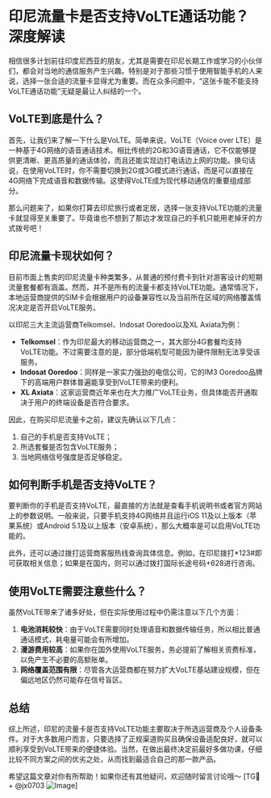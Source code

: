 # 印尼流量卡是否支持VoLTE通话功能？深度解读

相信很多计划前往印度尼西亚的朋友，尤其是需要在印尼长期工作或学习的小伙伴们，都会对当地的通信服务产生兴趣。特别是对于那些习惯于使用智能手机的人来说，选择一张合适的流量卡显得尤为重要。而在众多问题中，“这张卡能不能支持VoLTE通话功能”无疑是最让人纠结的一个。

## VoLTE到底是什么？

首先，让我们来了解一下什么是VoLTE。简单来说，VoLTE（Voice over LTE）是一种基于4G网络的语音通话技术。相比传统的2G和3G语音通话，它不仅能够提供更清晰、更高质量的通话体验，而且还能实现边打电话边上网的功能。换句话说，在使用VoLTE时，你不需要切换到2G或3G模式进行通话，而是可以直接在4G网络下完成语音和数据传输。这使得VoLTE成为现代移动通信的重要组成部分。

那么问题来了，如果你打算去印尼旅行或者定居，选择一张支持VoLTE功能的流量卡就显得至关重要了。毕竟谁也不想到了那边才发现自己的手机只能用老掉牙的方式拨号吧！

## 印尼流量卡现状如何？

目前市面上售卖的印尼流量卡种类繁多，从普通的预付费卡到针对游客设计的短期流量套餐都有涵盖。然而，并不是所有的流量卡都支持VoLTE功能。通常情况下，本地运营商提供的SIM卡会根据用户的设备兼容性以及当前所在区域的网络覆盖情况决定是否开启VoLTE服务。

以印尼三大主流运营商Telkomsel、Indosat Ooredoo以及XL Axiata为例：

- **Telkomsel**：作为印尼最大的移动运营商之一，其大部分4G套餐均支持VoLTE功能。不过需要注意的是，部分低端机型可能因为硬件限制无法享受该服务。
- **Indosat Ooredoo**：同样是一家实力强劲的电信公司，它的IM3 Ooredoo品牌下的高端用户群体普遍能享受到VoLTE带来的便利。
- **XL Axiata**：这家运营商近年来也在大力推广VoLTE业务，但具体能否开通取决于用户的终端设备是否符合要求。

因此，在购买印尼流量卡之前，建议先确认以下几点：
1. 自己的手机是否支持VoLTE；
2. 所选套餐是否包含VoLTE服务；
3. 当地网络信号强度是否足够稳定。

## 如何判断手机是否支持VoLTE？

要判断你的手机是否支持VoLTE，最直接的方法就是查看手机说明书或者官方网站上的参数说明。一般来说，只要手机支持4G网络并且运行iOS 11及以上版本（苹果系统）或Android 5.1及以上版本（安卓系统），那么大概率是可以启用VoLTE功能的。

此外，还可以通过拨打运营商客服热线查询具体信息。例如，在印尼拨打*123#即可获取相关信息；如果是在国内，则可以通过拨打国际长途号码+628进行咨询。

## 使用VoLTE需要注意些什么？

虽然VoLTE带来了诸多好处，但在实际使用过程中仍需注意以下几个方面：

1. **电池消耗较快**：由于VoLTE需要同时处理语音和数据传输任务，所以相比普通通话模式，耗电量可能会有所增加。
2. **漫游费用较高**：如果你在国外使用VoLTE服务，务必提前了解相关资费标准，以免产生不必要的高额账单。
3. **网络覆盖范围有限**：尽管各大运营商都在努力扩大VoLTE基站建设规模，但在偏远地区仍然可能存在信号盲区。

## 总结

综上所述，印尼的流量卡是否支持VoLTE功能主要取决于所选运营商及个人设备条件。对于大多数用户而言，只要选择了正规渠道购买且确保设备适配良好，就可以顺利享受到VoLTE带来的便捷体验。当然，在做出最终决定前最好多做功课，仔细比较不同方案之间的优劣之处，从而找到最适合自己的那一款产品。

希望这篇文章对你有所帮助！如果你还有其他疑问，欢迎随时留言讨论哦～ [TG💪+ @jx0703 ![Image](https://github.com/user-attachments/assets/dbca1d08-cadb-493c-b0ec-ad6f7a83f270)]